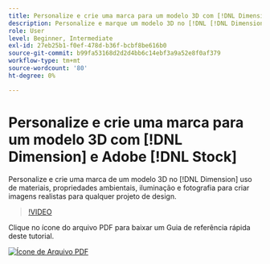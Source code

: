 ```yaml
---
title: Personalize e crie uma marca para um modelo 3D com [!DNL Dimension] e Adobe [!DNL Stock]
description: Personalize e marque um modelo 3D no [!DNL [!DNL Dimension]] uso de materiais, propriedades ambientais, iluminação e fotografia para criar imagens realistas para qualquer projeto de design
role: User
level: Beginner, Intermediate
exl-id: 27eb25b1-f0ef-478d-b36f-bcbf8be616b0
source-git-commit: b99fa53168d2d2d4bb6c14ebf3a9a52e8f0af379
workflow-type: tm+mt
source-wordcount: '80'
ht-degree: 0%

---
```


# Personalize e crie uma marca para um modelo 3D com [!DNL Dimension] e Adobe [!DNL Stock]

Personalize e crie uma marca de um modelo 3D no [!DNL Dimension] uso de materiais, propriedades ambientais, iluminação e fotografia para criar imagens realistas para qualquer projeto de design.

>[!VIDEO](https://video.tv.adobe.com/v/331005?hidetitle=true)

Clique no ícone do arquivo PDF para baixar um Guia de referência rápida deste tutorial.

[![Ícone de Arquivo PDF](../assets/acrobat_PDF_96.png)](../quick-reference/SkiptheShootGettheShot.pdf)
